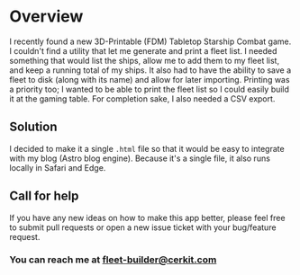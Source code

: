 # Overview
I recently found a new 3D-Printable (FDM) Tabletop Starship Combat game. I couldn't find a utility that let me generate and print a fleet list. 
I needed something that would list the ships, allow me to add them to my fleet list, and keep a running total of my ships. 
It also had to have the ability to save a fleet to disk (along with its name) and allow for later importing. Printing was a priority too; I wanted
to be able to print the fleet list so I could easily build it at the gaming table. For completion sake, I also needed a CSV export.

## Solution
I decided to make it a single `.html` file so that it would be easy to integrate with my blog (Astro blog engine). 
Because it's a single file, it also runs locally in Safari and Edge.

## Call for help
If you have any new ideas on how to make this app better, please feel free to submit pull requests or open a new issue ticket with your bug/feature request.

### You can reach me at <a href="mailto:fleet-builder@cerkit.com">fleet-builder@cerkit.com</a>
